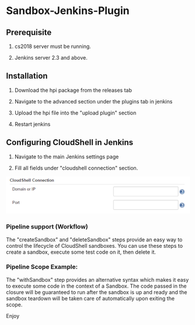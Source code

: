# Sandbox-Jenkins-Plugin

## Prerequisite

1) cs2018 server must be running.

2) Jenkins server 2.3 and above.

## Installation
1) Download the hpi package from the releases tab

2) Navigate to the advanced section under the plugins tab in jenkins

3) Upload the hpi file into the "upload plugin" section

4) Restart jenkins

## Configuring CloudShell in Jenkins
1) Navigate to the main Jenkins settings page

2) Fill all fields under "cloudshell connection" section.

![Alt text](Pics/global_settings.png?raw=true)

### Pipeline support (Workflow)
The "createSandbox" and "deleteSandbox" steps provide an easy way to control the lifecycle of CloudShell
sandboxes. You can use these steps to create a sandbox, execute some test code on it, then delete it.

### Pipeline Scope Example:
The "withSandbox" step provides an alternative syntax which makes it easy to execute some code in the context of a Sandbox.
The code passed in the closure will be guaranteed to run after the sandbox is up and ready and the sandbox teardown will be taken care
of automatically upon exiting the scope.

Enjoy

